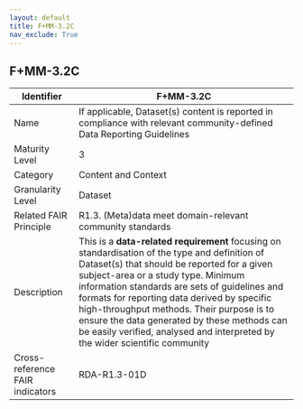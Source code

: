 ```yaml
---
layout: default
title: F+MM-3.2C
nav_exclude: True
---
```


## F+MM-3.2C

| Identifier | F+MM-3.2C |
| --------- | ----------|
| Name | If applicable, Dataset(s) content is reported in compliance with relevant community-defined Data Reporting Guidelines |
| Maturity Level | 3 |
| Category | Content and Context |
| Granularity Level | Dataset |
| Related FAIR Principle | R1.3. (Meta)data meet domain-relevant community standards |
| Description | This is a **data-related requirement** focusing on standardisation of the type and definition of Dataset(s) that should be reported for a given subject-area or a study type. Minimum information standards are sets of guidelines and formats for reporting data derived by specific high-throughput methods. Their purpose is to ensure the data generated by these methods can be easily verified, analysed and interpreted by the wider scientific community      |
| Cross-reference FAIR indicators | RDA-R1.3-01D |
